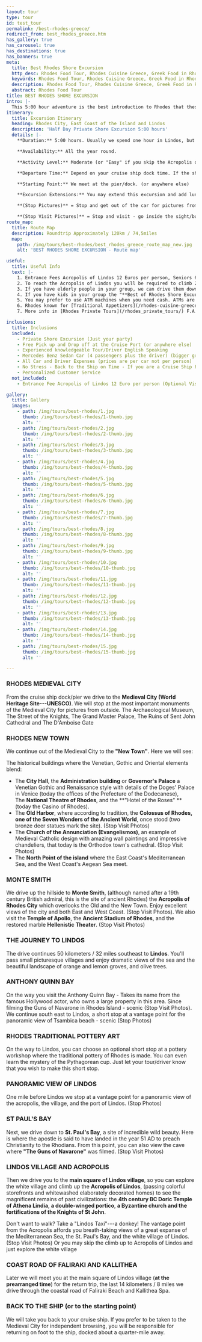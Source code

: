 ```yaml
---
layout: tour
type: tour
id: test_tour
permalink: /best-rhodes-greece/
redirect_from: best_rhodes_greece.htm
has_gallery: true
has_carousel: true
has_destinations: true
has_banners: true
meta:
  title: Best Rhodes Shore Excursion
  http_desc: Rhodes Food Tour, Rhodes Cuisine Greece, Greek Food in Rhodes Island, Traditional Greek Appetizers in Rhodes
  keywords: Rhodes Food Tour, Rhodes Cuisine Greece, Greek Food in Rhodes Island, Traditional Greek Appetizers in Rhodes
  description: Rhodes Food Tour, Rhodes Cuisine Greece, Greek Food in Rhodes Island, Traditional Greek Appetizers in Rhodes
  abstract: Rhodes Food Tour
title: BEST RHODES SHORE EXCURSION
intro: |-
  This 5:00 hour adventure is the best introduction to Rhodes that these excursions have to offer. Your thirst for history will be slaked, your desire for beautiful scenery will be fulfilled and you will be back at your ship on time.
itinerary:
  title: Excursion Itinerary
  heading: Rhodes City, East Coast of the Island and Lindos
  description: 'Half Day Private Shore Excursion 5:00 hours'
  details: |-
    **Duration:** 5:00 hours. Usually we spend one hour in Lindos, but it depends on you for how long you need to visit Lindos. To climb up it takes 10 - 15 min, to look 30 min.

    **Availability:** All the year round.

    **Activity Level:** Moderate (or "Easy" if you skip the Acropolis of Lindos).

    **Departure Time:** Depend on your cruise ship dock time. If the ship arrives late into port, we'll adjust our schedules, and the rental time will start from the moment you meet your driver.

    **Starting Point:** We meet at the pier/dock. (or anywhere else)

    **Excursion Extensions:** You may extend this excursion and add lunch time at a seaside village at the Mediterranean Sea right on the water's edge (scenic) with fresh seafood, Rhodian cuisine and excellent local wines. Or just extend it for a swim (June - September) at a sandy established beach with facilities for changing clothes.

    **(Stop Pictures)** = Stop and get out of the car for pictures from outside of the Sight/building

    **(Stop Visit Pictures)** = Stop and visit - go inside the sight/building for pictures
route_map:
  title: Route Map
  description: Roundtrip Approximately 120km / 74,5miles
  map:
    path: /img/tours/best-rhodes/best_rhodes_greece_route_map_new.jpg
    alt: 'BEST RHODES SHORE EXCURSION - Route map'

useful:
  title: Useful Info
  text: |-
    1. Entrance Fees Acropolis of Lindos 12 Euros per person, Seniors 6 Euros per person, Children under 18 years old free, No charge to enter Lindos village.
    2. To reach the Acropolis of Lindos you will be required to climb 292 steps, or ride on a donkey. The donkey does not eliminate all the steps, there are over 80 to go when you get off the donkey. The donkeys go by a slightly different path so the stairs, and the soles of your shoes, will be quite clean if you wish to walk up. The risers of the stairs are 5-7 inches and the treads 18-24 inches. No handrail on either side.
    3. If you have elderly people in your group, we can drive them down on the beautiful beach of Lindos have a drink and a nice discuss with the driver and enjoy the panoramic view while they are waiting for you to climb up the Acropolis of Lindos.
    4. If you have kids in your group the "**Best of Rhodes Shore Excursion**" it is also an Educational and Entertainment Excursion, and of course they will love the donkey ride up to the Acropolis of Lindos!!
    5. You may prefer to use ATM machines when you need cash. ATMs are everywhere.
    6. Rhodes known for [Traditional Appetizers](/rhodes-cuisine-greece/), desserts, [Wines](/wine-tours/greece/), the famous handmade [Rhodes Pottery - Ceramics]/greek/pottery/) and the beautiful [Rhodes Beaches](rhodes/beaches/).
    7. More info in [Rhodes Private Tours](/rhodes_private_tours/) F.A.Q.

inclusions:
  title: Inclusions
  included:
    - Private Shore Excursion (Just your party)
    - Free Pick up and Drop off at the Cruise Port (or anywhere else)
    - Experienced knowledgeable Tour/Driver English Speaking
    - Mercedes Benz Sedan Car (4 passengers plus the driver) (bigger group or more room?)
    - All Car and Driver Expenses (prices are per car not per person)
    - No Stress - Back to the Ship on Time - If you are a Cruise Ship Passengers
    - Personalized Customer Service
  not_included:
    - Entrance Fee Acropolis of Lindos 12 Euro per person (Optional Visit), Food, Drinks, Gratuities (Optional)

gallery:
  title: Gallery
  images:
    - path: /img/tours/best-rhodes/1.jpg
      thumb: /img/tours/best-rhodes/1-thumb.jpg
      alt: ''
    - path: /img/tours/best-rhodes/2.jpg
      thumb: /img/tours/best-rhodes/2-thumb.jpg
      alt: ''
    - path: /img/tours/best-rhodes/3.jpg
      thumb: /img/tours/best-rhodes/3-thumb.jpg
      alt: ''
    - path: /img/tours/best-rhodes/4.jpg
      thumb: /img/tours/best-rhodes/4-thumb.jpg
      alt: ''
    - path: /img/tours/best-rhodes/5.jpg
      thumb: /img/tours/best-rhodes/5-thumb.jpg
      alt: ''
    - path: /img/tours/best-rhodes/6.jpg
      thumb: /img/tours/best-rhodes/6-thumb.jpg
      alt: ''
    - path: /img/tours/best-rhodes/7.jpg
      thumb: /img/tours/best-rhodes/7-thumb.jpg
      alt: ''
    - path: /img/tours/best-rhodes/8.jpg
      thumb: /img/tours/best-rhodes/8-thumb.jpg
      alt: ''
    - path: /img/tours/best-rhodes/9.jpg
      thumb: /img/tours/best-rhodes/9-thumb.jpg
      alt: ''
    - path: /img/tours/best-rhodes/10.jpg
      thumb: /img/tours/best-rhodes/10-thumb.jpg
      alt: ''
    - path: /img/tours/best-rhodes/11.jpg
      thumb: /img/tours/best-rhodes/11-thumb.jpg
      alt: ''
    - path: /img/tours/best-rhodes/12.jpg
      thumb: /img/tours/best-rhodes/12-thumb.jpg
      alt: ''
    - path: /img/tours/best-rhodes/13.jpg
      thumb: /img/tours/best-rhodes/13-thumb.jpg
      alt: ''
    - path: /img/tours/best-rhodes/14.jpg
      thumb: /img/tours/best-rhodes/14-thumb.jpg
      alt: ''
    - path: /img/tours/best-rhodes/15.jpg
      thumb: /img/tours/best-rhodes/15-thumb.jpg
      alt: ''

---
```

### RHODES MEDIEVAL CITY

From the cruise ship dock/pier we drive to the **Medieval City (World Heritage Site---UNESCO)**. We will stop at the most important monuments of the Medieval City for pictures from outside. The Archaeological Museum, The Street of the Knights, The Grand Master Palace, The Ruins of Sent John Cathedral and The D'Amboise Gate

### RHODES NEW TOWN

We continue out of the Medieval City to the **"New Town"**. Here we will see:

The historical buildings where the Venetian, Gothic and Oriental elements blend:

- The **City Hall**, the **Administration building** or **Governor's Palace** a Venetian Gothic and Renaissance style with details of the Doges' Palace in Venice (today the offices of the Prefecture of the Dodecanese), The **National Theatre of Rhodes**, and the **"Hotel of the Roses" **(today the Casino of Rhodes).
- The **Old Harbor**, where according to tradition, the **Colossus of Rhodes, one of the Seven Wonders of the Ancient World**, once stood (two bronze deer statues mark the site). (Stop Visit Photos)
- The **Church of the Annunciation (Evangelismos)**, an example of Medieval Catholic design with amazing wall paintings and impressive chandeliers, that today is the Orthodox town's cathedral. (Stop Visit Photos)
- The **North Point of the island** where the East Coast's Mediterranean Sea, and the West Coast's Aegean Sea meet.

### MONTE SMITH

We drive up the hillside to **Monte Smith**, (although named after a 19th century British admiral, this is the site of ancient Rhodes) the **Acropolis of Rhodes City** which overlooks the Old and the New Town. Enjoy excellent views of the city and both East and West Coast. (Stop Visit Photos). We also visit the **Temple of Apollo**, the **Ancient Stadium of Rhodes**, and the restored marble **Hellenistic Theater**. (Stop Visit Photos)

### THE JOURNEY TO LINDOS

The drive continues 50 kilometers / 32 miles southeast to **Lindos**. You'll pass small picturesque villages and enjoy dramatic views of the sea and the beautiful landscape of orange and lemon groves, and olive trees.

### ANTHONY QUINN BAY

On the way you visit the Anthony Quinn Bay - Takes its name from the famous Hollywood actor, who owns a large property in this area. Since filming the Guns of Navarone in Rhodes Island - scenic (Stop Visit Photos). We continue south east to Lindos, a short stop at a vantage point for the panoramic view of Tsambica beach - scenic (Stop Photos)

### RHODES TRADITIONAL POTTERY ART

On the way to Lindos, you can choose an optional short stop at a pottery workshop where the traditional pottery of Rhodes is made. You can even learn the mystery of the Pythagorean cup. Just let your tour/driver know that you wish to make this short stop.

### PANORAMIC VIEW OF LINDOS

One mile before Lindos we stop at a vantage point for a panoramic view of the acropolis, the village, and the port of Lindos. (Stop Photos)

### ST PAUL'S BAY

Next, we drive down to **St. Paul's Bay**, a site of incredible wild beauty. Here is where the apostle is said to have landed in the year 51 AD to preach Christianity to the Rhodians. From this point, you can also view the cave where **"The Guns of Navarone"** was filmed. (Stop Visit Photos)

### LINDOS VILLAGE AND ACROPOLIS

Then we drive you to the **main square of Lindos village**, so you can explore the white village and climb up the **Acropolis of Lindos**, (passing colorful storefronts and whitewashed elaborately decorated homes) to see the magnificent remains of past civilizations: the **4th century BC Doric Temple of Athena Lindia**, **a double-winged portico**, **a Byzantine church and the fortifications of the Knights of St John**.

Don't want to walk? Take a "Lindos Taxi"---a donkey! The vantage point from the Acropolis affords you breath-taking views of a great expanse of the Mediterranean Sea, the St. Paul's Bay, and the white village of Lindos. (Stop Visit Photos) Or you may skip the climb up to Acropolis of Lindos and just explore the white village

### COAST ROAD OF FALIRAKI AND KALLITHEA

Later we will meet you at the main square of Lindos village (**at the prearranged time**) for the return trip, the last 14 kilometers / 8 miles we drive through the coastal road of Faliraki Beach and Kallithea Spa.

### BACK TO THE SHIP (or to the starting point)

We will take you back to your cruise ship. If you prefer to be taken to the Medieval City for independent browsing, you will be responsible for returning on foot to the ship, docked about a quarter-mile away.